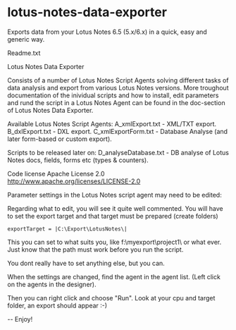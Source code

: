 lotus-notes-data-exporter
=========================

Exports data from your Lotus Notes 6.5 (5.x/6.x) in a quick, easy and generic way.

Readme.txt

Lotus Notes Data Exporter

Consists of a number of Lotus Notes Script Agents solving different tasks of data analysis and export from various Lotus Notes versions. More troughout documentation of the inividual scripts and how to install, edit parameters and rund the script in a Lotus Notes Agent can be found in the doc-section of Lotus Notes Data Exporter.

Available Lotus Notes Script Agents:
A_xmlExport.txt - XML/TXT export.
B_dxlExport.txt - DXL export.
C_xmlExportForm.txt - Database Analyse (and later form-based or custom export).

Scripts to be released later on:
D_analyseDatabase.txt - DB analyse of Lotus Notes docs, fields, forms etc (types & counters).

Code license
Apache License 2.0
http://www.apache.org/licenses/LICENSE-2.0

Parameter settings in the Lotus Notes script agent may need to be edited:

Regarding what to edit, you will see it quite well commented.
You will have to set the export target and that target must be prepared (create folders)

	exportTarget = |C:\Export\LotusNotes\|   
	
This you can set to what suits you, like f:\myexport\project1\ or what ever.
Just know that the path must work before you run the script.

You dont really have to set anything else, but you can.

When the settings are changed, find the agent in the agent list.
(Left click on the agents in the designer).

Then you can right click and choose "Run".
Look at your cpu and target folder, an export should appear :-)

-- Enjoy!

